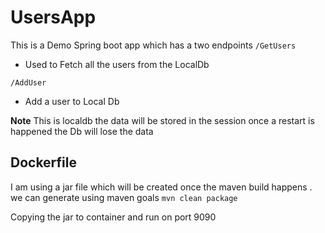 # UsersApp

This is a Demo Spring boot app which has a two endpoints 
`/GetUsers` 

- Used to Fetch all the users from the LocalDb

`/AddUser`
- Add a user to Local Db

**Note** This is localdb the data will be stored in the session once a restart is happened the Db will lose the data

## Dockerfile

I am using a jar file which will be created once the maven build happens . we can generate using maven goals `mvn clean package` 

Copying the jar to container and run on port 9090 
